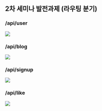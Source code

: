 ## 2차 세미나 발전과제 (라우팅 분기)

### /api/user
![](https://velog.velcdn.com/images/thguss/post/5a07df10-39e6-451f-9372-e4b0b5f1fa53/image.png)

### /api/blog
![](https://velog.velcdn.com/images/thguss/post/aa3e83ed-02d7-4a6e-bd7c-285b481d8eef/image.png)

### /api/signup
![](https://velog.velcdn.com/images/thguss/post/57d9f3ea-db1f-4983-aba0-d28f595ce135/image.png)

### /api/like
![](https://velog.velcdn.com/images/thguss/post/41eba694-03c8-4bef-babe-f5d4b0fd9097/image.png)
